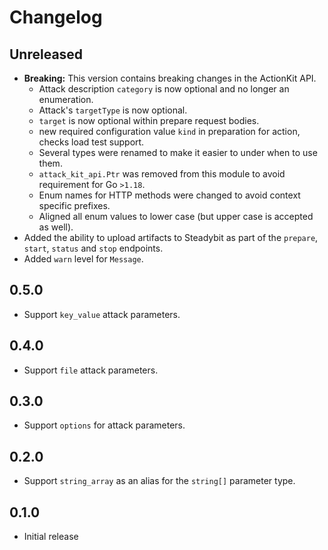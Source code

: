 # Changelog

## Unreleased

 - **Breaking:** This version contains breaking changes in the ActionKit API.
   - Attack description `category` is now optional and no longer an enumeration.
   - Attack's `targetType` is now optional.
   - `target` is now optional within prepare request bodies.
   - new required configuration value `kind` in preparation for action, checks load test support.
   - Several types were renamed to make it easier to under when to use them.
   - `attack_kit_api.Ptr` was removed from this module to avoid requirement for Go `>1.18`.
   - Enum names for HTTP methods were changed to avoid context specific prefixes.
   - Aligned all enum values to  lower case (but upper case is accepted as well).
 - Added the ability to upload artifacts to Steadybit as part of the `prepare`,
   `start`, `status` and `stop` endpoints.
 - Added `warn` level for `Message`.

## 0.5.0

 - Support `key_value` attack parameters.

## 0.4.0

 - Support `file` attack parameters.

## 0.3.0

 - Support `options` for attack parameters.

## 0.2.0

 - Support `string_array` as an alias for the `string[]` parameter type.

## 0.1.0

 - Initial release